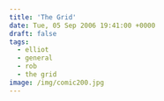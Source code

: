 ```yaml
---
title: 'The Grid'
date: Tue, 05 Sep 2006 19:41:00 +0000
draft: false
tags:
  - elliot
  - general
  - rob
  - the grid
image: /img/comic200.jpg
---
```


